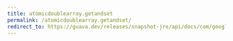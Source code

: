 ```yaml
---
title: atomicdoublearray.getandset
permalink: /atomicdoublearray.getandset/
redirect_to: https://guava.dev/releases/snapshot-jre/api/docs/com/google/common/util/concurrent/AtomicDoubleArray.html#getAndSet-int-double-
---
```

